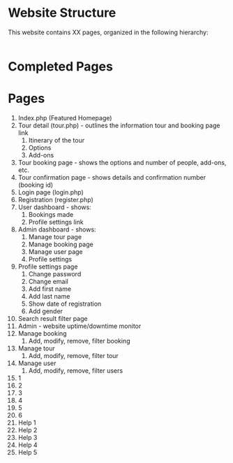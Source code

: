 # Website Structure

This website contains XX pages, organized in the following hierarchy:

```

```

# Completed Pages

# Pages
1. Index.php (Featured Homepage)
2. Tour detail (tour.php) - outlines the information tour and booking page link
   1. Itinerary of the tour
   2. Options
   3. Add-ons
3. Tour booking page - shows the options and number of people, add-ons, etc.
4. Tour confirmation page - shows details and confirmation number (booking id)
5. Login page (login.php)
6. Registration (register.php)
7. User dashboard - shows:
   1. Bookings made
   2. Profile settings link
8. Admin dashboard - shows:
   1. Manage tour page
   2. Manage booking page
   3. Manage user page
   4. Profile settings
9. Profile settings page
   1.  Change password
   2.  Change email
   3.  Add first name
   4.  Add last name
   5.  Show date of registration
   6.  Add gender
10. Search result filter page
11. Admin - website uptime/downtime monitor
12. Manage booking
    1.  Add, modify, remove, filter booking
13. Manage tour
    1.  Add, modify, remove, filter tour
14. Manage user
    1.  Add, modify, remove, filter users
15. 1
16. 2
17. 3
18. 4
19. 5
20. 6
21. Help 1
22. Help 2
23. Help 3
24. Help 4
25. Help 5